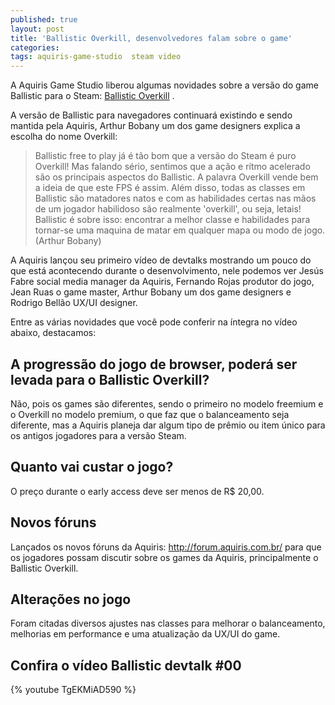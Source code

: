 ```yaml
---
published: true
layout: post
title: 'Ballistic Overkill, desenvolvedores falam sobre o game'
categories: 
tags: aquiris-game-studio  steam video
---
```

A Aquiris Game Studio liberou algumas novidades sobre a versão do game Ballistic para o Steam: <a href="http://store.steampowered.com/app/296300/" target="_blank">Ballistic Overkill</a>
.

A versão de Ballistic para navegadores continuará existindo e sendo mantida pela Aquiris, Arthur Bobany um dos game designers explica a escolha do nome Overkill:

> Ballistic free to play já é tão bom que a versão do Steam é puro Overkill! Mas falando sério, sentimos que a ação e rítmo acelerado são os principais aspectos do Ballistic. A palavra Overkill vende bem a ideia de que este FPS é assim. Além disso, todas as classes em Ballistic são matadores natos e com as habilidades certas nas mãos de um jogador habilidoso são realmente 'overkill', ou seja, letais! Ballistic é sobre isso: encontrar a melhor classe e habilidades para tornar-se uma maquina de matar em qualquer mapa ou modo de jogo. (Arthur Bobany)

A Aquiris lançou seu primeiro vídeo de devtalks mostrando um pouco do que está acontecendo durante o desenvolvimento, nele podemos ver Jesús Fabre social media manager da Aquiris, Fernando Rojas produtor do jogo, Jean Ruas o game master, Arthur Bobany um dos game designers e Rodrigo Bellão UX/UI designer.

Entre as várias novidades que você pode conferir na íntegra no vídeo abaixo, destacamos:
## A progressão do jogo de browser, poderá ser levada para o Ballistic Overkill?
Não, pois os games são diferentes, sendo o primeiro no modelo freemium e o Overkill no modelo premium, o que faz que o balanceamento seja diferente, mas a Aquiris planeja dar algum tipo de prêmio ou item único para os antigos jogadores para a versão Steam.

## Quanto vai custar o jogo?
O preço durante o early access deve ser menos de R$ 20,00.

## Novos fóruns
Lançados os novos fóruns da Aquiris: <a href="http://forum.aquiris.com.br/" target="_blank">http://forum.aquiris.com.br/</a>
 para que os jogadores possam discutir sobre os games da Aquiris, principalmente o Ballistic Overkill.

## Alterações no jogo
Foram citadas diversos ajustes nas classes para melhorar o balanceamento, melhorias em performance e uma atualização da UX/UI do game.

## Confira o vídeo Ballistic devtalk #00
{% youtube TgEKMiAD590 %}

